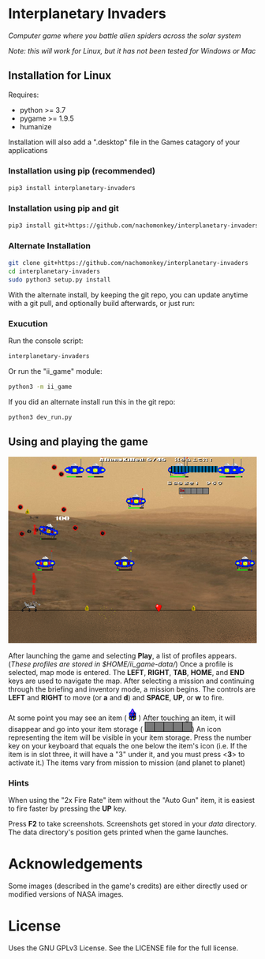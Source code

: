 # Interplanetary Invaders


*Computer game where you battle alien spiders across the solar system*

*Note: this will work for Linux, but it has not been tested for Windows or Mac*

## Installation for Linux

Requires:
	
 * python >= 3.7
 * pygame >= 1.9.5
 * humanize

Installation will also add a ".desktop" file in the Games catagory of your applications

### Installation using pip (recommended)

```bash
pip3 install interplanetary-invaders
```

### Installation using pip and git

```bash
pip3 install git+https://github.com/nachomonkey/interplanetary-invaders
```

### Alternate Installation

```bash
git clone git+https://github.com/nachomonkey/interplanetary-invaders
cd interplanetary-invaders
sudo python3 setup.py install
```

With the alternate install, by keeping the git repo, you can update anytime with a git pull, and optionally build afterwards, or just run:

### Exucution

Run the console script:

```bash
interplanetary-invaders
```

Or run the "ii\_game" module:

```bash
python3 -m ii_game
```

If you did an alternate install run this in the git repo:

```bash
python3 dev_run.py
```

## Using and playing the game

 ![Gameplay Screenshot](https://github.com/nachomonkey/Interplanetary-Invaders/blob/master/wiki_data/screenshot_gameplay1.png  "Gameplay Screenshot")

After launching the game and selecting **Play**, a list of profiles appears. (*These profiles are 
stored in $HOME/ii_game-data/*) Once a profile
is selected, map mode is entered. The **LEFT**, **RIGHT**, **TAB**, **HOME**, and **END** keys are used to navigate
the map. After selecting a mission and continuing through the briefing and inventory mode,
a mission begins. The controls are **LEFT** and **RIGHT** to move (or **a** and **d**) and
**SPACE**, **UP**, or **w** to fire.

At some point you may see an item (![Item](ii_game/images/bitmap/animations/items/block/block1.png  "Item"))
After touching an item, it will disappear and go into your item storage ( ![Item storage](ii_game/images/bitmap/itemHolder.png))
An icon representing the item will be visible in your item storage.
Press the number key on your keyboard that equals the one below the item's icon (i.e. If the item is in slot three, it
will have a "3" under it, and you must press <**3**> to activate it.)  The items vary from mission to mission (and planet to planet)

### Hints

When using the "2x Fire Rate" item without the "Auto Gun" item, it is easiest to fire faster
by pressing the **UP** key.

Press **F2** to take screenshots. Screenshots get stored in your *data* directory. The data directory's position gets printed
when the game launches.

# Acknowledgements
Some images (described in the game's credits) are either directly used or modified versions of NASA images.

# License
Uses the GNU GPLv3 License. See the LICENSE file for the full license.
